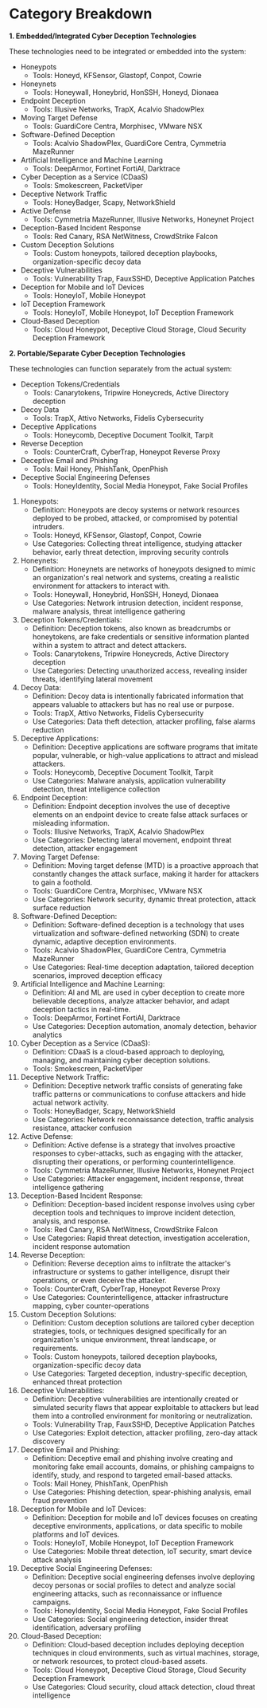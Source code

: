 # Category Breakdown

**1. Embedded/Integrated Cyber Deception Technologies**

These technologies need to be integrated or embedded into the system:

- Honeypots
    - Tools: Honeyd, KFSensor, Glastopf, Conpot, Cowrie
- Honeynets
    - Tools: Honeywall, Honeybrid, HonSSH, Honeyd, Dionaea
- Endpoint Deception
    - Tools: Illusive Networks, TrapX, Acalvio ShadowPlex
- Moving Target Defense
    - Tools: GuardiCore Centra, Morphisec, VMware NSX
- Software-Defined Deception
    - Tools: Acalvio ShadowPlex, GuardiCore Centra, Cymmetria MazeRunner
- Artificial Intelligence and Machine Learning
    - Tools: DeepArmor, Fortinet FortiAI, Darktrace
- Cyber Deception as a Service (CDaaS)
    - Tools: Smokescreen, PacketViper
- Deceptive Network Traffic
    - Tools: HoneyBadger, Scapy, NetworkShield
- Active Defense
    - Tools: Cymmetria MazeRunner, Illusive Networks, Honeynet Project
- Deception-Based Incident Response
    - Tools: Red Canary, RSA NetWitness, CrowdStrike Falcon
- Custom Deception Solutions
    - Tools: Custom honeypots, tailored deception playbooks, organization-specific decoy data
- Deceptive Vulnerabilities
    - Tools: Vulnerability Trap, FauxSSHD, Deceptive Application Patches
- Deception for Mobile and IoT Devices
    - Tools: HoneyIoT, Mobile Honeypot
- IoT Deception Framework
    - Tools: HoneyIoT, Mobile Honeypot, IoT Deception Framework
- Cloud-Based Deception
    - Tools: Cloud Honeypot, Deceptive Cloud Storage, Cloud Security Deception Framework

**2. Portable/Separate Cyber Deception Technologies**

These technologies can function separately from the actual system:

- Deception Tokens/Credentials
    - Tools: Canarytokens, Tripwire Honeycreds, Active Directory deception
- Decoy Data
    - Tools: TrapX, Attivo Networks, Fidelis Cybersecurity
- Deceptive Applications
    - Tools: Honeycomb, Deceptive Document Toolkit, Tarpit
- Reverse Deception
    - Tools: CounterCraft, CyberTrap, Honeypot Reverse Proxy
- Deceptive Email and Phishing
    - Tools: Mail Honey, PhishTank, OpenPhish
- Deceptive Social Engineering Defenses
    - Tools: HoneyIdentity, Social Media Honeypot, Fake Social Profiles

1. Honeypots:
    - Definition: Honeypots are decoy systems or network resources deployed to be probed, attacked, or compromised by potential intruders.
    - Tools: Honeyd, KFSensor, Glastopf, Conpot, Cowrie
    - Use Categories: Collecting threat intelligence, studying attacker behavior, early threat detection, improving security controls
2. Honeynets:
    - Definition: Honeynets are networks of honeypots designed to mimic an organization's real network and systems, creating a realistic environment for attackers to interact with.
    - Tools: Honeywall, Honeybrid, HonSSH, Honeyd, Dionaea
    - Use Categories: Network intrusion detection, incident response, malware analysis, threat intelligence gathering
3. Deception Tokens/Credentials:
    - Definition: Deception tokens, also known as breadcrumbs or honeytokens, are fake credentials or sensitive information planted within a system to attract and detect attackers.
    - Tools: Canarytokens, Tripwire Honeycreds, Active Directory deception
    - Use Categories: Detecting unauthorized access, revealing insider threats, identifying lateral movement
4. Decoy Data:
    - Definition: Decoy data is intentionally fabricated information that appears valuable to attackers but has no real use or purpose.
    - Tools: TrapX, Attivo Networks, Fidelis Cybersecurity
    - Use Categories: Data theft detection, attacker profiling, false alarms reduction
5. Deceptive Applications:
    - Definition: Deceptive applications are software programs that imitate popular, vulnerable, or high-value applications to attract and mislead attackers.
    - Tools: Honeycomb, Deceptive Document Toolkit, Tarpit
    - Use Categories: Malware analysis, application vulnerability detection, threat intelligence collection
6. Endpoint Deception:
    - Definition: Endpoint deception involves the use of deceptive elements on an endpoint device to create false attack surfaces or misleading information.
    - Tools: Illusive Networks, TrapX, Acalvio ShadowPlex
    - Use Categories: Detecting lateral movement, endpoint threat detection, attacker engagement
7. Moving Target Defense:
    - Definition: Moving target defense (MTD) is a proactive approach that constantly changes the attack surface, making it harder for attackers to gain a foothold.
    - Tools: GuardiCore Centra, Morphisec, VMware NSX
    - Use Categories: Network security, dynamic threat protection, attack surface reduction
8. Software-Defined Deception:
    - Definition: Software-defined deception is a technology that uses virtualization and software-defined networking (SDN) to create dynamic, adaptive deception environments.
    - Tools: Acalvio ShadowPlex, GuardiCore Centra, Cymmetria MazeRunner
    - Use Categories: Real-time deception adaptation, tailored deception scenarios, improved deception efficacy
9. Artificial Intelligence and Machine Learning:
    - Definition: AI and ML are used in cyber deception to create more believable deceptions, analyze attacker behavior, and adapt deception tactics in real-time.
    - Tools: DeepArmor, Fortinet FortiAI, Darktrace
    - Use Categories: Deception automation, anomaly detection, behavior analytics
10. Cyber Deception as a Service (CDaaS):
    - Definition: CDaaS is a cloud-based approach to deploying, managing, and maintaining cyber deception solutions.
    - Tools: Smokescreen, PacketViper
11. Deceptive Network Traffic:
    - Definition: Deceptive network traffic consists of generating fake traffic patterns or communications to confuse attackers and hide actual network activity.
    - Tools: HoneyBadger, Scapy, NetworkShield
    - Use Categories: Network reconnaissance detection, traffic analysis resistance, attacker confusion
12. Active Defense:
    - Definition: Active defense is a strategy that involves proactive responses to cyber-attacks, such as engaging with the attacker, disrupting their operations, or performing counterintelligence.
    - Tools: Cymmetria MazeRunner, Illusive Networks, Honeynet Project
    - Use Categories: Attacker engagement, incident response, threat intelligence gathering
13. Deception-Based Incident Response:
    - Definition: Deception-based incident response involves using cyber deception tools and techniques to improve incident detection, analysis, and response.
    - Tools: Red Canary, RSA NetWitness, CrowdStrike Falcon
    - Use Categories: Rapid threat detection, investigation acceleration, incident response automation
14. Reverse Deception:
    - Definition: Reverse deception aims to infiltrate the attacker's infrastructure or systems to gather intelligence, disrupt their operations, or even deceive the attacker.
    - Tools: CounterCraft, CyberTrap, Honeypot Reverse Proxy
    - Use Categories: Counterintelligence, attacker infrastructure mapping, cyber counter-operations
15. Custom Deception Solutions:
    - Definition: Custom deception solutions are tailored cyber deception strategies, tools, or techniques designed specifically for an organization's unique environment, threat landscape, or requirements.
    - Tools: Custom honeypots, tailored deception playbooks, organization-specific decoy data
    - Use Categories: Targeted deception, industry-specific deception, enhanced threat protection
16. Deceptive Vulnerabilities:
    - Definition: Deceptive vulnerabilities are intentionally created or simulated security flaws that appear exploitable to attackers but lead them into a controlled environment for monitoring or neutralization.
    - Tools: Vulnerability Trap, FauxSSHD, Deceptive Application Patches
    - Use Categories: Exploit detection, attacker profiling, zero-day attack discovery
17. Deceptive Email and Phishing:
    - Definition: Deceptive email and phishing involve creating and monitoring fake email accounts, domains, or phishing campaigns to identify, study, and respond to targeted email-based attacks.
    - Tools: Mail Honey, PhishTank, OpenPhish
    - Use Categories: Phishing detection, spear-phishing analysis, email fraud prevention
18. Deception for Mobile and IoT Devices:
    - Definition: Deception for mobile and IoT devices focuses on creating deceptive environments, applications, or data specific to mobile platforms and IoT devices.
    - Tools: HoneyIoT, Mobile Honeypot, IoT Deception Framework
    - Use Categories: Mobile threat detection, IoT security, smart device attack analysis
19. Deceptive Social Engineering Defenses:
    - Definition: Deceptive social engineering defenses involve deploying decoy personas or social profiles to detect and analyze social engineering attacks, such as reconnaissance or influence campaigns.
    - Tools: HoneyIdentity, Social Media Honeypot, Fake Social Profiles
    - Use Categories: Social engineering detection, insider threat identification, adversary profiling
20. Cloud-Based Deception:
    - Definition: Cloud-based deception includes deploying deception techniques in cloud environments, such as virtual machines, storage, or network resources, to protect cloud-based assets.
    - Tools: Cloud Honeypot, Deceptive Cloud Storage, Cloud Security Deception Framework
    - Use Categories: Cloud security, cloud attack detection, cloud threat intelligence